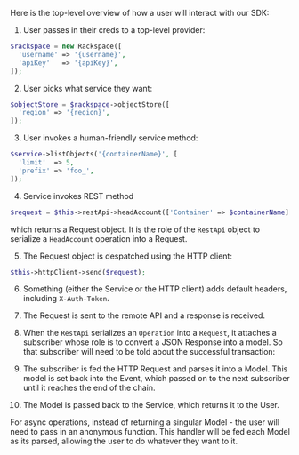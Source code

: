 Here is the top-level overview of how a user will interact with our SDK:

1. User passes in their creds to a top-level provider:

  ```php
  $rackspace = new Rackspace([
    'username' => '{username}',
    'apiKey'   => '{apiKey}',
  ]);
  ```
2. User picks what service they want:

  ```php
  $objectStore = $rackspace->objectStore([
    'region' => '{region}',
  ]);
  ```

3. User invokes a human-friendly service method:
  
  ```php
  $service->listObjects('{containerName}', [
    'limit'  => 5,
    'prefix' => 'foo_',
  ]);
  ```

4. Service invokes REST method

  ```php
  $request = $this->restApi->headAccount(['Container' => $containerName] + $opts);
  ```
  
  which returns a Request object. It is the role of the `RestApi` object to serialize a `HeadAccount` operation into a Request.
  
5. The Request object is despatched using the HTTP client:

  ```php
  $this->httpClient->send($request);
  ```

6. Something (either the Service or the HTTP client) adds default headers, including `X-Auth-Token`.

7. The Request is sent to the remote API and a response is received.

8. When the `RestApi` serializes an `Operation` into a `Request`, it attaches a subscriber whose role is to convert a JSON Response into a model. So that subscriber will need to be told about the successful transaction:

9. The subscriber is fed the HTTP Request and parses it into a Model. This model is set back into the Event, which passed on to the next subscriber until it reaches the end of the chain.

10. The Model is passed back to the Service, which returns it to the User.

For async operations, instead of returning a singular Model - the user will need to pass in an anonymous function. This handler will be fed each Model as its parsed, allowing the user to do whatever they want to it.
